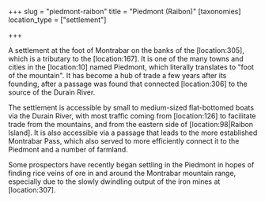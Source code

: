 +++
slug = "piedmont-raibon"
title = "Piedmont (Raibon)"
[taxonomies]
location_type = ["settlement"]

+++

A settlement at the foot of Montrabar on the banks of the \[location:305\], which is a tributary to the \[location:167\]. It is one of the many towns and cities in the \[location:10\] named Piedmont, which literally translates to "foot of the mountain". It has become a hub of trade a few years after its founding, after a passage was found that connected \[location:306\] to the source of the Durain River.

The settlement is accessible by small to medium-sized flat-bottomed boats via the Durain River, with most traffic coming from \[location:126\] to facilitate trade from the mountains, and from the eastern side of \[location:98|Raibon Island\]. It is also accessible via a passage that leads to the more established Montrabar Pass, which also served to more efficiently connect it to the Piedmont and a number of farmland.

Some prospectors have recently began settling in the Piedmont in hopes of finding rice veins of ore in and around the Montrabar mountain range, especially due to the slowly dwindling output of the iron mines at \[location:307\].
